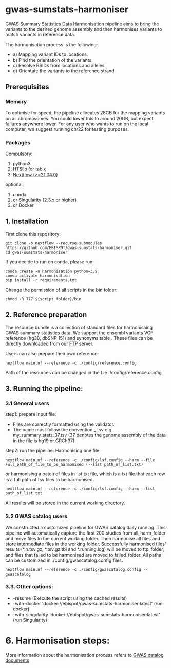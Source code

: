 # gwas-sumstats-harmoniser

GWAS Summary Statistics Data Harmonisation pipeline aims to bring the variants to the desired genome assembly and then harmonises variants to match variants in reference data.

The harmonisation process is the following:
* a) Mapping variant IDs to locations.
* b) Find the orientation of the variants. 
* c) Resolve RSIDs from locations and alleles 
* d) Orientate the variants to the reference strand.

## Prerequisites 
### Memory
To optimise for speed, the pipeline allocates 28GB for the mapping variants on all chromosomes. You could lower this to around 20GB, but expect failures anywhere lower. For any user who wants to run on the local computer, we suggest running chr22 for testing purposes.
### Packages
Compulsory:
1. python3
2. [HTSlib for tabix](http://www.htslib.org/download/)
3. [Nextflow (>=21.04.0)](https://www.nextflow.io/docs/latest/getstarted.html#installation)

optional:
1. conda  
2. or Singularity (2.3.x or higher)
3. or Docker

## 1. Installation
First clone this repository:
```
git clone -b nextflow --recurse-submodules https://github.com/EBISPOT/gwas-sumstats-harmoniser.git 
cd gwas-sumstats-harmoniser
```
If you decide to run on conda, please run:
```
conda create -n harmonisation python=3.9
conda activate harmonisation
pip install -r requirements.txt
```
Change the permission of all scripts in the bin folder:
```
chmod -R 777 ${script_folder}/bin
```

## 2. Reference preparation

The resource bundle is a collection of standard files for harmonisaing GWAS summary statistics data. We support the ensembl variants VCF reference (hg38, dbSNP 151) and synonyms table . These files can be directly downloaded from our [FTP](http:) server.

Users can also prepare their own reference:
```
nextflow main.nf --reference -c ./config/reference.config
```
Path of the resources can be changed in the file ./config/reference.config

## 3. Running the pipeline:
### 3.1 General users

step1: prepare input file:
* Files are correctly formatted using the validator.
* The name must follow the convention <any identifier>_<genome assembly number>.tsv e.g. my_summary_stats_37.tsv (37 denotes the genome assembly of the data in the file is hg19 or GRCh37)

step2: run the pipeline:
Harmonising one file:

```
nextflow main.nf --reference -c ./config/lsf.config --harm --file Full_path_of_file_to_be_harmonised (--list path_of_list.txt)
```
or harmonising a batch of files in list.txt file, which is a txt file that each row is a full path of tsv files to be harmonised. 
```
nextflow main.nf --reference -c ./config/lsf.config --harm --list path_of_list.txt
```

All results will be stored in the current working directory.

### 3.2 GWAS catalog users

We constructed a customized pipeline for GWAS catalog daily running. This pipeline will automatically capture the first 200 studies from all_harm_folder and move files to the current working folder. Then harmonise all files and store intermediate files in the working folder. Successfully harmonised files' results (*.h.tsv.gz, *.tsv.gz.tbi and *.running.log) will be moved to ftp_folder, and files that failed to be harmonised are moved to failed_folder. All paths can be customized in ./config/gwascatalog.config files.

```
nextflow main.nf --reference -c ./config/gwascatalog.config --gwascatalog
```

### 3.3. Other options:
* -resume (Execute the script using the cached results)
* -with-docker 'docker://ebispot/gwas-sumstats-harmoniser:latest' (run docker)
* -with-singularity 'docker://ebispot/gwas-sumstats-harmoniser:latest' (run Singularity)
  
# 6. Harmonisation steps:
More information about the harmonisation process refers to [GWAS catalog documents](https://www.ebi.ac.uk/gwas/docs/methods/summary-statistics)
